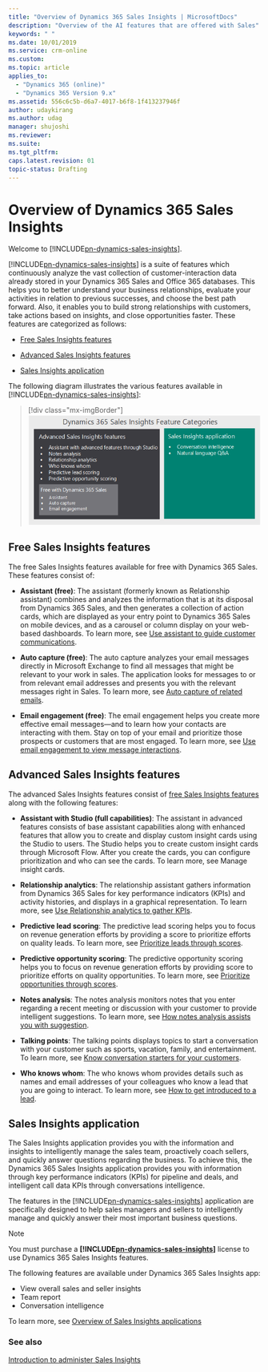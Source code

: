 ```yaml
---
title: "Overview of Dynamics 365 Sales Insights | MicrosoftDocs"
description: "Overview of the AI features that are offered with Sales"
keywords: " "
ms.date: 10/01/2019
ms.service: crm-online
ms.custom: 
ms.topic: article
applies_to:
  - "Dynamics 365 (online)"
  - "Dynamics 365 Version 9.x"
ms.assetid: 556c6c5b-d6a7-4017-b6f8-1f413237946f
author: udaykirang
ms.author: udag
manager: shujoshi
ms.reviewer: 
ms.suite: 
ms.tgt_pltfrm: 
caps.latest.revision: 01
topic-status: Drafting
---
```

# Overview of Dynamics 365 Sales Insights

Welcome to [!INCLUDE[pn-dynamics-sales-insights](../includes/pn-dynamics-sales-insights.md)].

[!INCLUDE[pn-dynamics-sales-insights](../includes/pn-dynamics-sales-insights.md)] is a suite of features which continuously analyze the vast collection of customer-interaction data already stored in your Dynamics 365 Sales and Office 365 databases. This helps you to better understand your business relationships, evaluate your activities in relation to previous successes, and choose the best path forward. Also, it enables you to build strong relationships with customers, take actions based on insights, and close opportunities faster. These features are categorized as follows: 

- [Free Sales Insights features](#free-sales-insights-features) 

- [Advanced Sales Insights features](#advanced-sales-insights-features)

- [Sales Insights application](#sales-insights-application) 

The following diagram illustrates the various features available in [!INCLUDE[pn-dynamics-sales-insights](../includes/pn-dynamics-sales-insights.md)]: 

> [!div class="mx-imgBorder"]
> ![Sales Insights feature categories](media/si-features-categories.png "Sales Insights feature categories")

## Free Sales Insights features 

The free Sales Insights features available for free with Dynamics 365 Sales. These features consist of: 

- **Assistant (free)**: The assistant (formerly known as Relationship assistant) combines and analyzes the information that is at its disposal from Dynamics 365 Sales, and then generates a collection of action cards, which are displayed as your entry point to Dynamics 365 Sales on mobile devices, and as a carousel or column display on your web-based dashboards. To learn more, see  [Use assistant to guide customer communications](relationship-assistant.md). 

- **Auto capture (free)**: The auto capture analyzes your email messages directly in Microsoft Exchange to find all messages that might be relevant to your work in sales. The application looks for messages to or from relevant email addresses and presents you with the relevant messages right in Sales. To learn more, see [Auto capture of related emails](auto-capture.md). 

- **Email engagement (free)**: The email engagement helps you create more effective email messages—and to learn how your contacts are interacting with them. Stay on top of your email and prioritize those prospects or customers that are most engaged. To learn more, see [Use email engagement to view message interactions](email-engagement.md). 


## Advanced Sales Insights features 

The advanced Sales Insights features consist of [free Sales Insights features](#free-sales-insights-features) along with the following features: 

- **Assistant with Studio (full capabilities)**: The assistant in advanced features consists of base assistant capabilities along with enhanced features that allow you to create and display custom insight cards using the Studio to users. The Studio helps you to create custom insight cards through Microsoft Flow. After you create the cards, you can configure prioritization and who can see the cards. To learn more, see Manage insight cards. 

- **Relationship analytics**: The relationship assistant gathers information from Dynamics 365 Sales for key performance indicators (KPIs) and activity histories, and displays in a graphical representation. To learn more, see [Use Relationship analytics to gather KPIs](relationship-analytics.md). 

- **Predictive lead scoring**: The predictive lead scoring helps you to focus on revenue generation efforts by providing a score to prioritize efforts on quality leads. To learn more, see [Prioritize leads through scores](work-predictive-lead-scoring.md). 

- **Predictive opportunity scoring**: The predictive opportunity scoring helps you to focus on revenue generation efforts by providing score to prioritize efforts on quality opportunities. To learn more, see [Prioritize opportunities through scores](work-predictive-opportunity-scoring.md). 

- **Notes analysis**: The notes analysis monitors notes that you enter regarding a recent meeting or discussion with your customer to provide intelligent suggestions. To learn more, see [How notes analysis assists you with suggestion](notes-analysis.md). 

- **Talking points**: The talking points displays topics to start a conversation with your customer such as sports, vacation, family, and entertainment. To learn more, see [Know conversation starters for your customers](talking-points.md). 

- **Who knows whom**: The who knows whom provides details such as names and email addresses of your colleagues who know a lead that you are going to interact. To learn more, see [How to get introduced to a lead](who-knows-whom.md). 

## Sales Insights application 

The Sales Insights application provides you with the information and insights to intelligently manage the sales team, proactively coach sellers, and quickly answer questions regarding the business. To achieve this, the Dynamics 365 Sales Insights application provides you with information through key performance indicators (KPIs) for pipeline and deals, and intelligent call data KPIs through conversations intelligence. 

The features in the [!INCLUDE[pn-dynamics-sales-insights](../includes/pn-dynamics-sales-insights.md)] application are specifically designed to help sales managers and sellers to intelligently manage and quickly answer their most important business questions.

> [!NOTE]
> You must purchase a **[!INCLUDE[pn-dynamics-sales-insights](../includes/pn-dynamics-sales-insights.md)]** license to use Dynamics 365 Sales Insights features.

The following features are available under Dynamics 365 Sales Insights app:  

- View overall sales and seller insights
- Team report
- Conversation intelligence

To learn more, see [Overview of Sales Insights applications](dynamics365-sales-insights-app.md)

### See also

[Introduction to administer Sales Insights](../sales/configure-enable-dynamics-365-ai-sales.md)